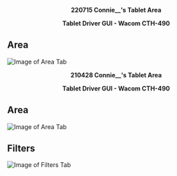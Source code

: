 <p align="center">
  <strong>220715 Connie__'s Tablet Area</strong>
</p>

<p align="center">
  <strong>Tablet Driver GUI - Wacom CTH-490</strong>
</p>

## Area

![Image of Area Tab](https://i.imgur.com/cTogEFF.png)




<p align="center">
  <strong>210428 Connie__'s Tablet Area</strong>
</p>

<p align="center">
  <strong>Tablet Driver GUI - Wacom CTH-490</strong>
</p>

## Area

![Image of Area Tab](https://i.imgur.com/YrANF5G.png)

## Filters

![Image of Filters Tab](https://i.imgur.com/krdV1al.png)
